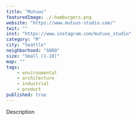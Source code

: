 ```yaml
---
title: "Mutuus"
featuredImage: ./-hamburgers.png
website: "https://www.mutuus-studio.com/"
twit: ""
inst: "https://www.instagram.com/mutuus_studio"
category: "M"
city: "Seattle"
neighborhood: "SODO"
size: "Small (1-10)"
map: ""
tags:
    - environmental
    - architecture
    - industrial
    - product
published: true
---
```


Description
